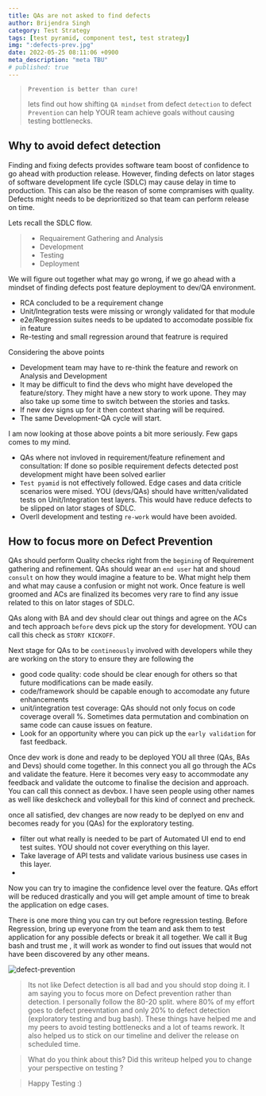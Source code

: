 ```yaml
---
title: QAs are not asked to find defects
author: Brijendra Singh
category: Test Strategy
tags: [test pyramid, component test, test strategy]
img: ":defects-prev.jpg"
date: 2022-05-25 08:11:06 +0900
meta_description: "meta TBU"
# published: true
---
```

> `Prevention is better than cure!` 
> 
> lets find out how shifting `QA mindset` from defect `detection` to defect `Prevention` can help YOUR team achieve goals without causing testing bottlenecks. 

## Why to avoid defect detection
Finding and fixing defects provides software team boost of confidence to go ahead with production release. However, finding defects on lator stages of software development life cycle (SDLC) may cause delay in time to production. This can also be the reason of some compramises with quality. Defects might needs to be deprioritized so that team can perform release on time.

Lets recall the SDLC flow.
> - Requairement Gathering and Analysis
> - Development
> - Testing
> - Deployment

We will figure out together what may go wrong, if we go ahead with a mindset of finding defects post feature deployment to dev/QA environment. 
- RCA concluded to be a requirement change
- Unit/Integration tests were missing or wrongly validated for that module 
- e2e/Regression suites needs to be updated to accomodate possible fix in feature
- Re-testing and small regression around that featrure is required

Considering the above points
- Development team may have to re-think the feature and rework on Analysis and Development
- It may be difficult to find the devs who might have developed the feature/story. They might have a new story to work upone. They may also take up some time to switch between the stories and tasks.
- If new dev signs up for it then context sharing will be required.
- The same Development-QA cycle will start. 

I am now looking at those above points a bit more seriously. Few gaps comes to my mind.
- QAs where not invloved in requirement/feature refinement and consultation: If done so posible requirement defects detected post development might have been solved earlier
- `Test pyamid` is not effectively followed. Edge cases and data criticle scenarios were mised. YOU (devs/QAs) should have written/validated tests on  Unit/Integration test layers. This would have reduce defects to be slipped on lator stages of SDLC.
- Overll development and testing `re-work` would have been avoided.

## How to focus more on Defect Prevention 
QAs should perform Quality checks right from the `begining` of Requirement gathering and refinement. QAs should wear an `end user` hat and shoud `consult` on how they would imagine a feature to be. What might help them and what may cause a confusion or might not work.
Once feature is well groomed and ACs are finalized its becomes very rare to find any issue related to this on lator stages of SDLC.

QAs along with BA and dev should clear out things and agree on the ACs and tech approach `before` devs pick up the story for development. YOU can call this check as `STORY KICKOFF`. 

Next stage for QAs to be `contineously` involved with developers while they are working on the story to ensure they are following the
- good code quality: code should be clear enough for others so that future modifications can be made easily.
- code/framework should be capable enough to accomodate any future enhancements 
- unit/integration test coverage: QAs should not only focus on code coverage overall %. Sometimes data permutation and combination on same code can cause issues on feature. 
- Look for an opportunity where you can pick up the `early validation` for fast feedback.

Once dev work is done and ready to be deployed YOU all three (QAs, BAs and Devs) should come together. In this connect you all go through the ACs and validate the feature. Here it becomes very easy to accommodate any feedback and validate the outcome to finalise the decision and approach. You can call this connect as devbox. I have seen people using other names as well like deskcheck and volleyball for this kind of connect and precheck.

once all satisfied, dev changes are now ready to be deplyed on env and becomes ready for you (QAs) for the exploratory testing.
- filter out what really is needed to be part of Automated UI end to end test suites. YOU should not cover everything on this layer.
- Take laverage of API tests and validate various business use cases in this layer.
- 
Now you can try to imagine the confidence level over the feature. QAs effort will be reduced drastically and you will get ample amount of time to break the application on edge cases.

There is one more thing you can try out before regression testing. Before Regression, bring up everyone from the team and ask them to test application for any possible defects or break it all together. We call it Bug bash and trust me , it will work as wonder to find out issues that would not have been discovered by any other means.

![defect-prevention](https://user-images.githubusercontent.com/19272137/170416790-9ca64642-d90f-4845-927d-0c2ccec23c68.jpg)


> Its not like Defect detection is all bad and you should stop doing it. I am saying you to focus more on Defect prevention rather than detection. I personally follow the 80-20 split. where 80% of my effort goes to defect preevntation and only 20% to defect detection (exploratory testing and bug bash).
> These things have helped me and my peers to avoid testing bottlenecks and a lot of teams rework. It also helped us to stick on our timeline and deliver the release on scheduled time. 


> What do you think about this? Did this writeup helped you to change your perspective on testing ? 
    
> Happy Testing :)
